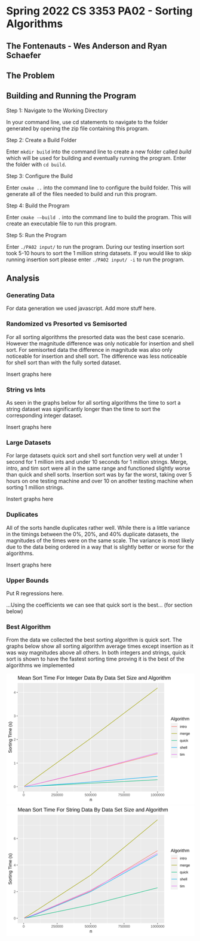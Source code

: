 # Spring 2022 CS 3353 PA02 - Sorting Algorithms
## The Fontenauts - Wes Anderson and Ryan Schaefer

## The Problem
 

## Building and Running the Program
Step 1: Navigate to the Working Directory

In your command line, use cd statements to navigate to the folder generated by opening the zip file containing this program.

Step 2: Create a Build Folder

Enter ```mkdir build``` into the command line to create a new folder called *build* which will be used for building and eventually running the program. Enter the folder with ```cd build```.

Step 3: Configure the Build

Enter ```cmake ..``` into the command line to configure the build folder. This will generate all of the files needed to build and run this program.

Step 4: Build the Program

Enter ```cmake -–build .``` into the command line to build the program. This will create an executable file to run this program.

Step 5: Run the Program

Enter ```./PA02 input/``` to run the program. During our testing insertion sort took 5-10 hours to sort the 1 million string datasets. If you would like to skip running insertion sort please enter ```./PA02 input/ -i``` to run the program.

## Analysis

### Generating Data

For data generation we used javascript. Add more stuff here.

### Randomized vs Presorted vs Semisorted

For all sorting algorithms the presorted data was the best case scenario. However the magnitude difference was only noticable for insertion and shell sort. For semisorted data the difference in magnitude was also only noticeable for insertion and shell sort. The difference was less noticeable for shell sort than with the fully sorted dataset.

Insert graphs here

### String vs Ints

As seen in the graphs below for all sorting algorithms the time to sort a string dataset was significantly longer than the time to sort the corresponding integer dataset.

Insert graphs here

### Large Datasets

For large datasets quick sort and shell sort function very well at under 1 second for 1 million ints and under 10 seconds for 1 million strings. Merge, intro, and tim sort were all in the same range and functioned slightly worse than quick and shell sorts. Insertion sort was by far the worst, taking over 5 hours on one testing machine and over 10 on another testing machine when sorting 1 million strings.

Instert graphs here

### Duplicates

All of the sorts handle duplicates rather well. While there is a little variance in the timings between the 0%, 20%, and 40% duplicate datasets, the magnitudes of the times were on the same scale. The variance is  most likely due to the data being ordered in a way that is slightly better or worse for the algorithms.

Insert graphs here

### Upper Bounds

Put R regressions here. 

...Using the coefficients we can see that quick sort is the best... (for section below)

### Best Algorithm

From the data we collected the best sorting algorithm is quick sort. The graphs below show all sorting algorithm average times except insertion as it was way magnitudes above all others. In both integers and strings, quick sort is shown to have the fastest sorting time proving it is the best of the algorithms we implemented

<img src="./data/intMean2.svg" />
<img src="./data/stringMean2.svg" />

